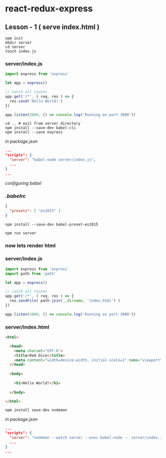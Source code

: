 # react-redux-express

## Lesson - 1 ( serve index.html )
```
npm init
mkdir server
cd server
touch index.js
```
### server/index.js
```js
import express from 'express'

let app = express()

// catch all routes
app.get('/*', ( req, res ) => {
  res.send('Hello World!')
})

app.listen(3000, () => console.log('Running on port 3000'))
```

```
cd .. # exit from server directory
npm install --save-dev babel-cli
npm install --save express
```

*in package.json*
```json
...
"scripts": {
  "server": "babel-node server/index.js",
  ...
}
...
```
*configuring babel*
### *.babelrc*
```json
{
  "presets": [ "es2015" ]
}
```

```
npm install --save-dev babel-preset-es2015
```

```
npm run server
```

### now lets render html
### server/index.js
```js
import express from 'express'
import path from 'path'

let app = express()

// catch all routes
app.get('/*', ( req, res ) => {
  res.sendFile( path.join(__dirname, 'index.html') )
})

app.listen(3000, () => console.log('Running on port 3000'))
```

### server/index.html
```html
<html>

  <head>
    <meta charset="UTF-8">
    <title>Red Dice</title>
    <meta content="width=device-width, initial-scale=1" name="viewport">
  </head>
  
  <body>
  
    <h1>Hello World!</h1>
  
  </body>

</html>
```

```
npm install save-dev nodemon
```

*in package.json*
```json
...
"scripts": {
  "server": "nodemon --watch server --exec babel-node -- server/index.js"
  ...
}
...
```
